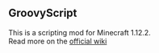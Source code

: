## GroovyScript
This is a scripting mod for Minecraft 1.12.2.\
Read more on the [official wiki](https://groovyscript-docs.readthedocs.io/en/latest/)